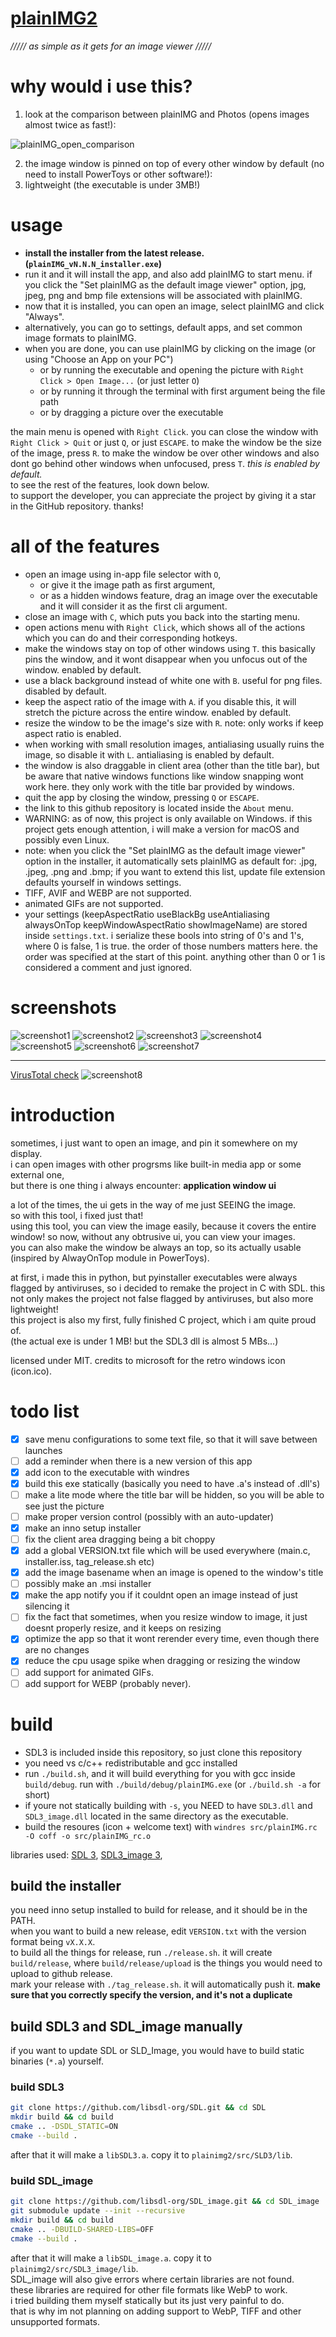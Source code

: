 # [plainIMG2](https://github.com/qaptivator/plainimg2)

_///// as simple as it gets for an image viewer /////_

# why would i use this?

1. look at the comparison between plainIMG and Photos (opens images almost twice as fast!):

![plainIMG_open_comparison](examples/plainIMG_open_comparison.gif)

2. the image window is pinned on top of every other window by default (no need to install PowerToys or other software!):
3. lightweight (the executable is under 3MB!)

# usage

- **install the installer from the latest release. (`plainIMG_vN.N.N_installer.exe`)**
- run it and it will install the app, and also add plainIMG to start menu. if you click the "Set plainIMG as the default image viewer" option, jpg, jpeg, png and bmp file extensions will be associated with plainIMG.
- now that it is installed, you can open an image, select plainIMG and click "Always".
- alternatively, you can go to settings, default apps, and set common image formats to plainIMG.
- when you are done, you can use plainIMG by clicking on the image (or using "Choose an App on your PC")
  - or by running the executable and opening the picture with `Right Click > Open Image...` (or just letter `O`)
  - or by running it through the terminal with first argument being the file path
  - or by dragging a picture over the executable

the main menu is opened with `Right Click`.
you can close the window with `Right Click > Quit` or just `Q`, or just `ESCAPE`.
to make the window be the size of the image, press `R`.
to make the window be over other windows and also dont go behind other windows when unfocused, press `T`. _this is enabled by default._  
to see the rest of the features, look down below.  
to support the developer, you can appreciate the project by giving it a star in the GitHub repository. thanks!

# all of the features

- open an image using in-app file selector with `O`,
  - or give it the image path as first argument,
  - or as a hidden windows feature, drag an image over the executable and it will consider it as the first cli argument.
- close an image with `C`, which puts you back into the starting menu.
- open actions menu with `Right Click`, which shows all of the actions which you can do and their corresponding hotkeys.
- make the windows stay on top of other windows using `T`. this basically pins the window, and it wont disappear when you unfocus out of the window. enabled by default.
- use a black background instead of white one with `B`. useful for png files. disabled by default.
- keep the aspect ratio of the image with `A`. if you disable this, it will stretch the picture across the entire window. enabled by default.
- resize the window to be the image's size with `R`. note: only works if keep aspect ratio is enabled.
- when working with small resolution images, antialiasing usually ruins the image, so disable it with `L`. antialiasing is enabled by default.
- the window is also draggable in client area (other than the title bar), but be aware that native windows functions like window snapping wont work here. they only work with the title bar provided by windows.
- quit the app by closing the window, pressing `Q` or `ESCAPE`.
- the link to this github repository is located inside the `About` menu.
- WARNING: as of now, this project is only available on Windows. if this project gets enough attention, i will make a version for macOS and possibly even Linux.
- note: when you click the "Set plainIMG as the default image viewer" option in the installer, it automatically sets plainIMG as default for: .jpg, .jpeg, .png and .bmp; if you want to extend this list, update file extension defaults yourself in windows settings.
- TIFF, AVIF and WEBP are not supported.
- animated GIFs are not supported.
- your settings (keepAspectRatio useBlackBg useAntialiasing alwaysOnTop keepWindowAspectRatio showImageName) are stored inside `settings.txt`. i serialize these bools into string of 0's and 1's, where 0 is false, 1 is true. the order of those numbers matters here. the order was specified at the start of this point. anything other than 0 or 1 is considered a comment and just ignored.

# screenshots

![screenshot1](examples/screenshot1.png)
![screenshot2](examples/screenshot2.png)
![screenshot3](examples/screenshot3.png)
![screenshot4](examples/screenshot4.png)
![screenshot5](examples/screenshot5.png)
![screenshot6](examples/screenshot6.png)
![screenshot7](examples/screenshot7.png)

---

[VirusTotal check](https://www.virustotal.com/gui/file/790c8e66aa1ef920f819445e8b439ae7a3da877279220f05eac885881ed25e54/detection)
![screenshot8](examples/screenshot8.png)

# introduction

sometimes, i just want to open an image, and pin it somewhere on my display.  
i can open images with other progrsms like built-in media app or some external one,  
but there is one thing i always encounter: **application window ui**

a lot of the times, the ui gets in the way of me just SEEING the image.  
so with this tool, i fixed just that!  
using this tool, you can view the image easily, because it covers the entire window!
so now, without any obtrusive ui, you can view your images.  
you can also make the window be always an top, so its actually usable (inspired by AlwayOnTop module in PowerToys).

at first, i made this in python, but pyinstaller executables were always flagged by antiviruses, so i decided to remake the project in C with SDL.
this not only makes the project not false flagged by antiviruses, but also more lightweight!  
this project is also my first, fully finished C project, which i am quite proud of.  
(the actual exe is under 1 MB! but the SDL3 dll is almost 5 MBs...)

licensed under MIT. credits to microsoft for the retro windows icon (icon.ico).

# todo list

- [x] save menu configurations to some text file, so that it will save between launches
- [ ] add a reminder when there is a new version of this app
- [x] add icon to the executable with windres
- [x] build this exe statically (basically you need to have .a's instead of .dll's)
- [ ] make a lite mode where the title bar will be hidden, so you will be able to see just the picture
- [ ] make proper version control (possibly with an auto-updater)
- [x] make an inno setup installer
- [ ] fix the client area dragging being a bit choppy
- [x] add a global VERSION.txt file which will be used everywhere (main.c, installer.iss, tag_release.sh etc)
- [x] add the image basename when an image is opened to the window's title
- [ ] possibly make an .msi installer
- [x] make the app notify you if it couldnt open an image instead of just silencing it
- [ ] fix the fact that sometimes, when you resize window to image, it just doesnt properly resize, and it keeps on resizing
- [x] optimize the app so that it wont rerender every time, even though there are no changes
- [x] reduce the cpu usage spike when dragging or resizing the window
- [ ] add support for animated GIFs.
- [ ] add support for WEBP (probably never).

# build

- SDL3 is included inside this repository, so just clone this repository
- you need vs c/c++ redistributable and gcc installed
- run `./build.sh`, and it will build everything for you with gcc inside `build/debug`. run with `./build/debug/plainIMG.exe` (or `./build.sh -a` for short)
- if youre not statically building with `-s`, you NEED to have `SDL3.dll` and `SDL3_image.dll` located in the same directory as the executable.
- build the resoures (icon + welcome text) with `windres src/plainIMG.rc -O coff -o src/plainIMG_rc.o`

libraries used: [SDL 3](https://github.com/libsdl-org/SDL), [SDL3_image 3](https://github.com/libsdl-org/SDL_image/),

## build the installer

you need inno setup installed to build for release, and it should be in the PATH.  
when you want to build a new release, edit `VERSION.txt` with the version format being `vX.X.X`.  
to build all the things for release, run `./release.sh`. it will create `build/release`, where `build/release/upload` is the things you would need to upload to github release.  
mark your release with `./tag_release.sh`. it will automatically push it. **make sure that you correctly specify the version, and it's not a duplicate**

## build SDL3 and SDL_image manually

if you want to update SDL or SLD_Image, you would have to build static binaries (`*.a`) yourself.  

### build SDL3

```sh
git clone https://github.com/libsdl-org/SDL.git && cd SDL
mkdir build && cd build
cmake .. -DSDL_STATIC=ON
cmake --build .
```

after that it will make a `libSDL3.a`. copy it to `plainimg2/src/SLD3/lib`.

### build SDL_image

```sh
git clone https://github.com/libsdl-org/SDL_image.git && cd SDL_image
git submodule update --init --recursive
mkdir build && cd build
cmake .. -DBUILD-SHARED-LIBS=OFF
cmake --build .
```

after that it will make a `libSDL_image.a`. copy it to `plainimg2/src/SDL3_image/lib`.  
SDL_image will also give errors where certain libraries are not found.  
these libraries are required for other file formats like WebP to work.  
i tried building them myself statically but its just very painful to do.  
that is why im not planning on adding support to WebP, TIFF and other unsupported formats.
